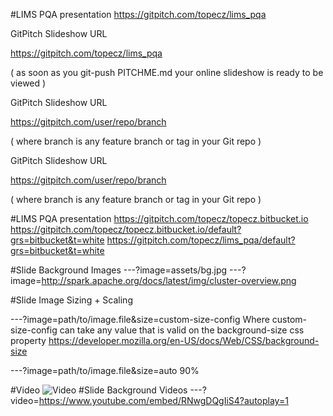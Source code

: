 #LIMS PQA presentation
https://gitpitch.com/topecz/lims_pqa

GitPitch Slideshow URL

https://gitpitch.com/topecz/lims_pqa


( as soon as you git-push PITCHME.md your online slideshow is ready to be viewed )

GitPitch Slideshow URL

https://gitpitch.com/user/repo/branch

( where branch is any feature branch or tag in your Git repo )

GitPitch Slideshow URL

https://gitpitch.com/user/repo/branch

( where branch is any feature branch or tag in your Git repo )


#LIMS PQA presentation
https://gitpitch.com/topecz/topecz.bitbucket.io
https://gitpitch.com/topecz/topecz.bitbucket.io/default?grs=bitbucket&t=white
https://gitpitch.com/topecz/lims_pqa/default?grs=bitbucket&t=white

#Slide Background Images
---?image=assets/bg.jpg
---?image=http://spark.apache.org/docs/latest/img/cluster-overview.png

#Slide Image Sizing + Scaling

---?image=path/to/image.file&size=custom-size-config
Where custom-size-config can take any value that is valid on the background-size css property https://developer.mozilla.org/en-US/docs/Web/CSS/background-size

---?image=path/to/image.file&size=auto 90%

#Video
![Video](https://www.youtube.com/embed/RNwgDQgIiS4?autoplay=1)
#Slide Background Videos
---?video=https://www.youtube.com/embed/RNwgDQgIiS4?autoplay=1

